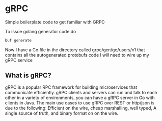 # gRPC
Simple boilerplate code to get familiar with GRPC 

To issue golang generator code do
```bash 
buf generate 
```
Now I have a Go file in the  directory called grpc/gen/go/users/v1  that contains all the autogenerated protobufs code I will need to wire up my gRPC service

## What is gRPC? 

gRPC is a popular RPC framework for building microservices that communicate efficiently. 
gRPC clients and servers can run and talk to each other in a variety of environments, you can have a gRPC server in Go with clients in Java. The main use cases to use gRPC over REST or http/json is due to the following: Efficient on the wire, cheap marshalling, well typed, A single source of truth, and binary format on on the wire. 

